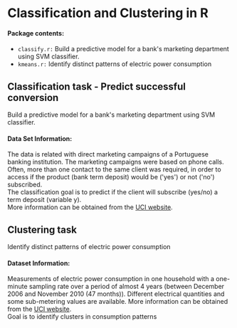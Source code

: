 # Classification and Clustering in R

#### Package contents:
- `classify.r:` Build a predictive model for a bank's marketing department using SVM classifier. 
- `kmeans.r:` Identify distinct patterns of electric power consumption

## Classification task - Predict successful conversion
Build a predictive model for a bank's marketing department using SVM classifier. 

#### Data Set Information:

The data is related with direct marketing campaigns of a Portuguese banking institution. The marketing campaigns were based on phone calls. Often, more than one contact to the same client was required, in order to access if the product (bank term deposit) would be ('yes') or not ('no') subscribed.  
The classification goal is to predict if the client will subscribe (yes/no) a term deposit (variable y).  
More information can be obtained from the [UCI website](https://archive.ics.uci.edu/ml/datasets/Bank+Marketing).

## Clustering task 
Identify distinct patterns of electric power consumption

#### Dataset Information: 

Measurements of electric power consumption in one household with a one-minute sampling rate over a period of almost 4 years (between December 2006 and November 2010 (47 months)). Different electrical quantities and some sub-metering values are available. More information can be obtained from the [UCI website](https://archive.ics.uci.edu/ml/datasets/Individual+household+electric+power+consumption).  
Goal is to identify clusters in consumption patterns
